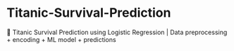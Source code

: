 # Titanic-Survival-Prediction
🚢 Titanic Survival Prediction using Logistic Regression | Data preprocessing + encoding + ML model + predictions
